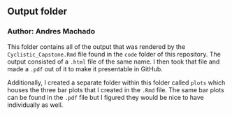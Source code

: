 ## Output folder
### Author: Andres Machado

This folder contains all of the output that was rendered by the `Cyclistic_Capstone.Rmd` file found in the `code` folder of this repository. The output consisted of a `.html` file of the same name. I then took that file and made a `.pdf`
out of it to make it presentable in GitHub. 

Additionally, I created a separate folder within this folder called `plots` which houses the three bar plots that I created in the `.Rmd` file. The same bar plots can be found in the `.pdf` file but I figured they would be nice to have 
individually as well.
